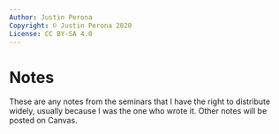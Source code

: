 ```yaml
---
Author: Justin Perona
Copyright: © Justin Perona 2020
License: CC BY-SA 4.0
---
```


# Notes

These are any notes from the seminars that I have the right to distribute widely, usually because I was the one who wrote it.
Other notes will be posted on Canvas.
